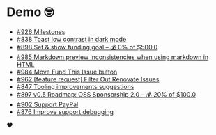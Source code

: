 # Demo 🤓

<!-- POLAR type=issues id=jlaerbca org=polarsource repo=polar limit=10 sort=recently_updated -->

* [#926 Milestones](https://github.com/polarsource/polar/issues/926)
* [#838 Toast low contrast in dark mode](https://github.com/polarsource/polar/issues/838)
* [#898 Set & show funding goal – 💰 0% of $500.0](https://github.com/polarsource/polar/issues/898)
* [#985 Markdown preview inconsistencies when using markdown in HTML](https://github.com/polarsource/polar/issues/985)
* [#984 Move Fund This Issue button](https://github.com/polarsource/polar/issues/984)
* [#962 [feature request] Filter Out Renovate Issues](https://github.com/polarsource/polar/issues/962)
* [#847 Tooling improvements suggestions](https://github.com/polarsource/polar/issues/847)
* [#897 v0.5 Roadmap: OSS Sponsorship 2.0 – 💰 20% of $100.0](https://github.com/polarsource/polar/issues/897)
* [#902 Support PayPal](https://github.com/polarsource/polar/issues/902)
* [#876 Improve support debugging](https://github.com/polarsource/polar/issues/876)

<!-- POLAR-END id=jlaerbca -->

❤️